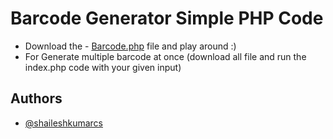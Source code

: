 
# Barcode Generator Simple PHP Code


- Download the - [Barcode.php](https://github.com/shaileshkumarcs/barcode_generator/blob/master/barcode.php) file and play around :)
- For Generate multiple barcode at once (download all file and run the index.php code with your given input)



## Authors

- [@shaileshkumarcs](https://github.com/shaileshkumarcs)


